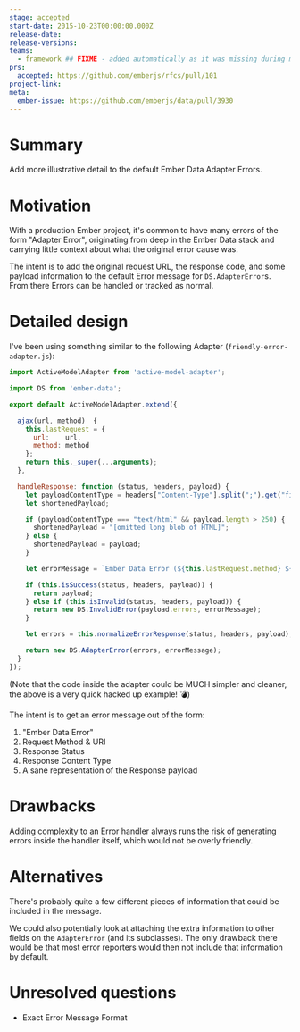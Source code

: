 ```yaml
---
stage: accepted
start-date: 2015-10-23T00:00:00.000Z
release-date:
release-versions:
teams:
  - framework ## FIXME - added automatically as it was missing during migration
prs:
  accepted: https://github.com/emberjs/rfcs/pull/101
project-link:
meta:
  ember-issue: https://github.com/emberjs/data/pull/3930
---
```


# Summary

Add more illustrative detail to the default Ember Data Adapter Errors.

# Motivation

With a production Ember project, it's common to have many errors of the form "Adapter Error",
originating from deep in the Ember Data stack and carrying little context about what the
original error cause was.

The intent is to add the original request URL, the response code, and some payload information
to the default Error message for `DS.AdapterError`s. From there Errors can be handled or
tracked as normal.

# Detailed design

I've been using something similar to the following Adapter (`friendly-error-adapter.js`):

```js
import ActiveModelAdapter from 'active-model-adapter';

import DS from 'ember-data';

export default ActiveModelAdapter.extend({

  ajax(url, method)  {
    this.lastRequest = {
      url:    url,
      method: method
    };
    return this._super(...arguments);
  },

  handleResponse: function (status, headers, payload) {
    let payloadContentType = headers["Content-Type"].split(";").get("firstObject");
    let shortenedPayload;

    if (payloadContentType === "text/html" && payload.length > 250) {
      shortenedPayload = "[omitted long blob of HTML]";
    } else {
      shortenedPayload = payload;
    }

    let errorMessage = `Ember Data Error (${this.lastRequest.method} ${this.lastRequest.url} returned a ${status}). \n Payload (${payloadContentType}): \n\n ${shortenedPayload}`;

    if (this.isSuccess(status, headers, payload)) {
      return payload;
    } else if (this.isInvalid(status, headers, payload)) {
      return new DS.InvalidError(payload.errors, errorMessage);
    }

    let errors = this.normalizeErrorResponse(status, headers, payload);

    return new DS.AdapterError(errors, errorMessage);
  }
});
```

(Note that the code inside the adapter could be MUCH simpler and cleaner, the above
is a very quick hacked up example! :bomb:)

The intent is to get an error message out of the form:

 1. "Ember Data Error"
 2. Request Method & URI
 3. Response Status
 4. Response Content Type
 5. A sane representation of the Response payload

# Drawbacks

Adding complexity to an Error handler always runs the risk of generating errors inside
the handler itself, which would not be overly friendly.

# Alternatives

There's probably quite a few different pieces of information that could be included
in the message.

We could also potentially look at attaching the extra information to other fields on
the `AdapterError` (and its subclasses). The only drawback there would be that most
error reporters would then not include that information by default.

# Unresolved questions

 * Exact Error Message Format
